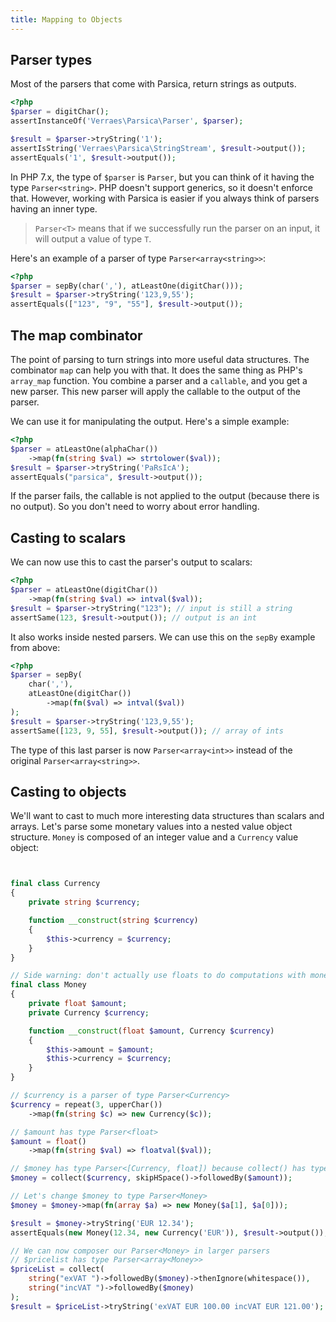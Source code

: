 ```yaml
---
title: Mapping to Objects
---
```


## Parser types

Most of the parsers that come with Parsica, return strings as outputs.

```php
<?php
$parser = digitChar();
assertInstanceOf('Verraes\Parsica\Parser', $parser);

$result = $parser->tryString('1');
assertIsString('Verraes\Parsica\StringStream', $result->output());
assertEquals('1', $result->output());
```

In PHP 7.x, the type of `$parser` is `Parser`, but you can think of it having the type `Parser<string>`. PHP doesn't support generics, so it doesn't enforce that. However, working with Parsica is easier if you always think of parsers having an inner type. 

> `Parser<T>` means that if we successfully run the parser on an input, it will output a value of type `T`.  

Here's an example of a parser of type `Parser<array<string>>`:

```php
<?php
$parser = sepBy(char(','), atLeastOne(digitChar()));
$result = $parser->tryString('123,9,55');
assertEquals(["123", "9", "55"], $result->output());
```

## The map combinator

The point of parsing to turn strings into more useful data structures. The combinator `map` can help you with that. It does the same thing as PHP's `array_map` function. You combine a parser and a `callable`, and you get a new parser. This new parser will apply the callable to the output of the parser.

We can use it for manipulating the output. Here's a simple example:

```php
<?php
$parser = atLeastOne(alphaChar())
    ->map(fn(string $val) => strtolower($val));
$result = $parser->tryString('PaRsIcA');
assertEquals("parsica", $result->output());
```

If the parser fails, the callable is not applied to the output (because there is no output). So you don't need to worry about error handling.

## Casting to scalars

We can now use this to cast the parser's output to scalars:

```php
<?php
$parser = atLeastOne(digitChar())
    ->map(fn(string $val) => intval($val));
$result = $parser->tryString("123"); // input is still a string
assertSame(123, $result->output()); // output is an int
```

It also works inside nested parsers. We can use this on the `sepBy` example from above:

```php
<?php
$parser = sepBy(
    char(','), 
    atLeastOne(digitChar())
        ->map(fn($val) => intval($val))
);
$result = $parser->tryString('123,9,55');
assertSame([123, 9, 55], $result->output()); // array of ints
```

The type of this last parser is now `Parser<array<int>>` instead of the original `Parser<array<string>>`. 

## Casting to objects

We'll want to cast to much more interesting data structures than scalars and arrays. Let's parse some monetary values into a nested value object structure. `Money` is composed of an integer value and a `Currency` value object:

```php


final class Currency
{
    private string $currency;

    function __construct(string $currency)
    {
        $this->currency = $currency;
    }
}

// Side warning: don't actually use floats to do computations with money.
final class Money
{
    private float $amount;
    private Currency $currency;

    function __construct(float $amount, Currency $currency)
    {
        $this->amount = $amount;
        $this->currency = $currency;
    }
}

// $currency is a parser of type Parser<Currency>
$currency = repeat(3, upperChar())
    ->map(fn(string $c) => new Currency($c));

// $amount has type Parser<float>
$amount = float()
    ->map(fn(string $val) => floatval($val));

// $money has type Parser<[Currency, float]) because collect() has type Parser<[T]>
$money = collect($currency, skipHSpace()->followedBy($amount));

// Let's change $money to type Parser<Money>
$money = $money->map(fn(array $a) => new Money($a[1], $a[0]));

$result = $money->tryString('EUR 12.34');
assertEquals(new Money(12.34, new Currency('EUR')), $result->output());

// We can now composer our Parser<Money> in larger parsers
// $pricelist has type Parser<array<Money>>
$priceList = collect(
    string("exVAT ")->followedBy($money)->thenIgnore(whitespace()),
    string("incVAT ")->followedBy($money)
);
$result = $priceList->tryString('exVAT EUR 100.00 incVAT EUR 121.00');

```


